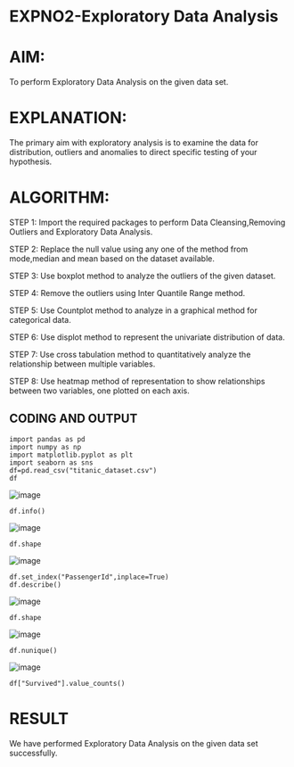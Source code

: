 # EXPNO2-Exploratory Data Analysis
# AIM:
To perform Exploratory Data Analysis on the given data set.
      
# EXPLANATION:
The primary aim with exploratory analysis is to examine the data for distribution, outliers and anomalies to direct specific testing of your hypothesis.

  
# ALGORITHM:
STEP 1: Import the required packages to perform Data Cleansing,Removing Outliers and Exploratory Data Analysis.

STEP 2: Replace the null value using any one of the method from mode,median and mean based on the dataset available.

STEP 3: Use boxplot method to analyze the outliers of the given dataset.

STEP 4: Remove the outliers using Inter Quantile Range method.

STEP 5: Use Countplot method to analyze in a graphical method for categorical data.

STEP 6: Use displot method to represent the univariate distribution of data.

STEP 7: Use cross tabulation method to quantitatively analyze the relationship between multiple variables.

STEP 8: Use heatmap method of representation to show relationships between two variables, one plotted on each axis.

## CODING AND OUTPUT
```
import pandas as pd
import numpy as np
import matplotlib.pyplot as plt
import seaborn as sns
df=pd.read_csv("titanic_dataset.csv")
df
```
![image](https://github.com/user-attachments/assets/f9931b1d-d430-4358-b9cb-61173d4b22b2)

```
df.info()
```
![image](https://github.com/user-attachments/assets/15da0e7d-59d7-4ec7-a50f-9fbd26e1702b)

```
df.shape
```
![image](https://github.com/user-attachments/assets/e6bf28a4-436e-4d43-ba9c-8f9e449bb908)

```
df.set_index("PassengerId",inplace=True)
df.describe()
```
![image](https://github.com/user-attachments/assets/4c55d5f1-6b39-421c-aec3-ca9f916fdc84)

```
df.shape
```
![image](https://github.com/user-attachments/assets/00ab997e-0c91-4217-a472-6a9b4e3e1c0d)

```
df.nunique()
```
![image](https://github.com/user-attachments/assets/276c4a5a-2c99-4ac7-a009-dd736ce89dc6)

```
df["Survived"].value_counts()
```


# RESULT
We have performed Exploratory Data Analysis on the given data set successfully.
